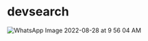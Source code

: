 # devsearch
![WhatsApp Image 2022-08-28 at 9 56 04 AM](https://user-images.githubusercontent.com/83868114/188884483-7dfead65-5b18-4b99-8fee-0a390a69e741.jpeg)
